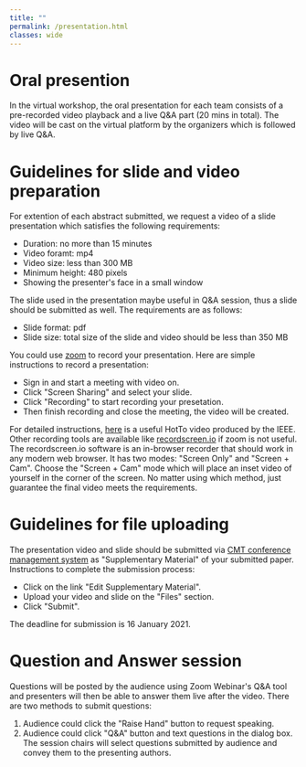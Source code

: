```yaml
---
title: ""
permalink: /presentation.html
classes: wide
---
```

# Oral presention
In the virtual workshop, the oral presentation for each team consists of a pre-recorded video playback and a live Q&A part (20 mins in total). The video will be cast on the virtual platform by the organizers which is followed by live Q&A. 

# Guidelines for slide and video preparation
For extention of each abstract submitted, we request a video of a slide presentation which satisfies the following requirements:
 + Duration: no more than 15 minutes   
 + Video foramt: mp4       
 + Video size: less than 300 MB  
 + Minimum height: 480 pixels
 + Showing the presenter's face in a small window
 
The slide used in the presentation maybe useful in Q&A session, thus a slide should be submitted as well. The requirements are as follows:
 + Slide format: pdf  
 + Slide size: total size of the slide and video should be less than 350 MB 

You could use [zoom](https://us02web.zoom.us/) to record your presentation. Here are simple instructions to record a presentation:
 + Sign in and start a meeting with video on.  
 + Click "Screen Sharing" and select your slide.
 + Click "Recording" to start recording your presetation.  
 + Then finish recording and close the meeting, the video will be created.  

For detailed instructions, [here](https://ieeetv.ieee.org/ieeetv-specials/recording-your-presentation-with-zoom) is a useful HotTo video produced by the IEEE.  
Other recording tools are available like [recordscreen.io](https://recordscreen.io/) if zoom is not useful. The recordscreen.io software is an in-browser recorder that should work in any modern web browser. It has two modes: "Screen Only" and "Screen + Cam". Choose the "Screen + Cam" mode which will place an inset video of yourself in the corner of the screen. No matter using which method, just guarantee the final video meets the requirements. 

# Guidelines for file uploading  
The presentation video and slide should be submitted via [CMT conference management system](https://cmt3.research.microsoft.com/DIHARDW2020) as "Supplementary Material" of your submitted paper. Instructions to complete the submission process: 
 + Click on the link "Edit Supplementary Material".  
 + Upload your video and slide on the "Files" section. 
 + Click "Submit".

The deadline for submission is 16 January 2021.

# Question and Answer session
Questions will be posted by the audience using Zoom Webinar's Q&A tool and presenters will then be able to answer them live after the video. There are two methods to submit questions:
1. Audience could click the "Raise Hand" button to request speaking. 
2. Audience could click "Q&A" button and text questions in the dialog box. The session chairs will select questions submitted by audience and convey them to the presenting authors. 


